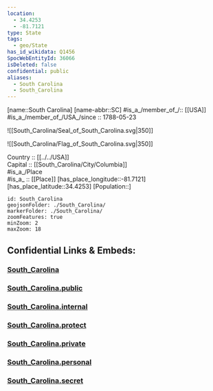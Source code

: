 ```yaml
---
location:
  - 34.4253
  - -81.7121
type: State
tags:
  - geo/State
has_id_wikidata: Q1456
SpocWebEntityId: 36066
isDeleted: false
confidential: public
aliases:
  - South Carolina
  - South_Carolina
---
```

[name::South Carolina] 
[name-abbr::SC] 
#is_a_/member_of_/:: [[USA]]
#is_a_/member_of_/USA_/since :: 1788-05-23 


![[South_Carolina/Seal_of_South_Carolina.svg|350]] 

![[South_Carolina/Flag_of_South_Carolina.svg|350]] 


Country :: [[../../USA]]  
Capital :: [[South_Carolina/City/Columbia]]  
#is_a_/Place  
#is_a_ :: [[Place]] 
[has_place_longitude::-81.7121] 
[has_place_latitude::34.4253] 
[Population::] 



```leaflet
id: South_Carolina
geojsonFolder: ./South_Carolina/
markerFolder: ./South_Carolina/
zoomFeatures: true 
minZoom: 2 
maxZoom: 18
```


## Confidential Links & Embeds: 

### [South_Carolina](/_Standards/Earth/Continent/America~North/USA/USA~Eastern/South_Carolina.md) 

### [South_Carolina.public](/_public/Earth/Continent/America~North/USA/USA~Eastern/South_Carolina.public.md) 

### [South_Carolina.internal](/_internal/Earth/Continent/America~North/USA/USA~Eastern/South_Carolina.internal.md) 

### [South_Carolina.protect](/_protect/Earth/Continent/America~North/USA/USA~Eastern/South_Carolina.protect.md) 

### [South_Carolina.private](/_private/Earth/Continent/America~North/USA/USA~Eastern/South_Carolina.private.md) 

### [South_Carolina.personal](/_personal/Earth/Continent/America~North/USA/USA~Eastern/South_Carolina.personal.md) 

### [South_Carolina.secret](/_secret/Earth/Continent/America~North/USA/USA~Eastern/South_Carolina.secret.md)

